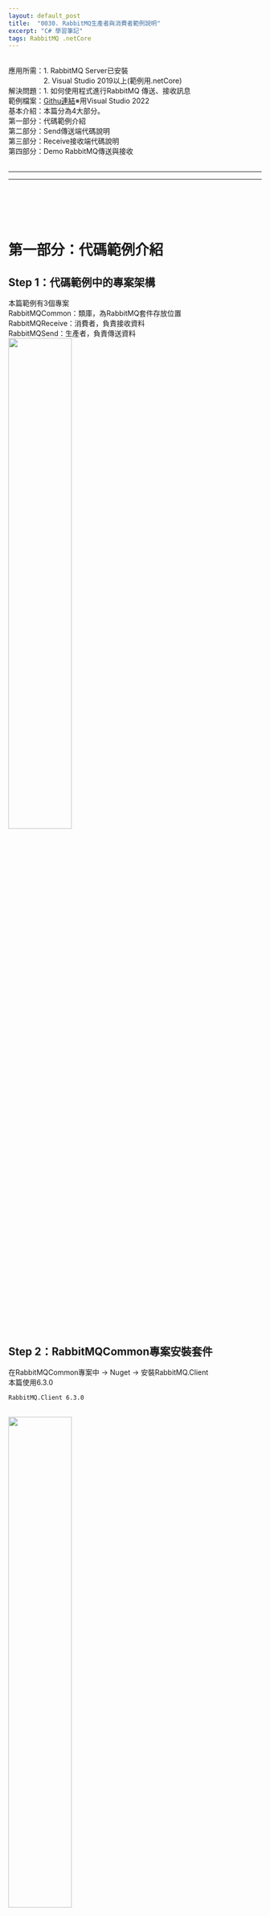 ```yaml
---
layout: default_post
title:  "0030. RabbitMQ生產者與消費者範例說明"
excerpt: "C# 學習筆記"
tags: RabbitMQ .netCore
---
```

<div class="summary">
<br/>應用所需：1. RabbitMQ Server已安裝
<br/>&emsp;&emsp;&emsp;&emsp;&emsp;2. Visual Studio 2019以上(範例用.netCore)
<br/>解決問題：1. 如何使用程式進行RabbitMQ 傳送、接收訊息
<br/>範例檔案：<a href="https://github.com/gotoa1234/MyBlogExample/tree/main/RabbitMqExample">Githu連結</a>※用Visual Studio 2022
<br/>基本介紹：本篇分為4大部分。
<br/>第一部分：代碼範例介紹
<br/>第二部分：Send傳送端代碼說明
<br/>第三部分：Receive接收端代碼說明
<br/>第四部分：Demo RabbitMQ傳送與接收
</div>

<div class="title">
    <br/><hr class="titleinner">
	<span></span>
	<hr class="titleinner"><br/>
</div>


<br/><br/>
<h1>第一部分：代碼範例介紹</h1>
<h2>Step 1：代碼範例中的專案架構</h2>
本篇範例有3個專案
<br/>RabbitMQCommon：類庫，為RabbitMQ套件存放位置
<br/>RabbitMQReceive：消費者，負責接收資料
<br/>RabbitMQSend：生產者，負責傳送資料
<br/> <img src="/assets/image/LearnNote/2022_05_22_1_1.jpg" width="50%" height="50%" />
<br/><br/>

<h2>Step 2：RabbitMQCommon專案安裝套件</h2>
在RabbitMQCommon專案中 -> Nuget -> 安裝RabbitMQ.Client
<br/>本篇使用6.3.0

```Batch
RabbitMQ.Client 6.3.0
```

<br/> <img src="/assets/image/LearnNote/2022_05_22_1_2.jpg" width="50%" height="50%" />
<br/><br/>

<h2>Step 3：Recive與Send專案增加參考專案</h2>
如圖，RabbitMQReceive，RabbitMQSend都要參考RabbitMQCommon專案
<br/>※RabbitMQ.Client 6.3.0套件安裝於RabbitMQCommon專案
<br/> <img src="/assets/image/LearnNote/2022_05_22_1_3.jpg" width="50%" height="50%" />
<br/><br/>

<br/><br/>
<h1>  第二部分：Send傳送端代碼說明</h1>
<h2>Step 1：Send執行介面</h2>
程式執行介面如下，主要為一個發送按鈕與訊息紀錄
<br/> <img src="/assets/image/LearnNote/2022_05_22_1_4.jpg" width="50%" height="50%" />
<br/><br/>

<h2>Step 2：發送按鈕</h2>
發送按鈕呼叫主要Method

```C#

/// <summary>
/// 執行傳送訊息按鈕
/// </summary>
private void ButtonSend_Click(object sender, EventArgs e)
{
    SendRabbitMQWorking();
}

```

<br/><br/>

<h2>Step 3：Send Method內容</h2>
其中要注意 new ConnectionFactory() 中是連到指定的RabbitMQ Server的帳號、密碼、位址
<br/>範例中使用的Queue的Key是 "我是Queue的Key"

```C#

/// <summary>
/// 傳送主體(生產者)的Method
/// </summary>
public void SendRabbitMQWorking()
{
    //建立MQ連線基本資訊
    var factory = new ConnectionFactory()
    {
        HostName = "localhost",
        UserName = "guest",
        Password = "guest"
    };
    //傳送資訊(生產者)
    using (var connection = factory.CreateConnection())
    using (var channel = connection.CreateModel())
    {
        //Queue基本設置
        channel.QueueDeclare(queue: "我是Queue的Key",
                             durable: false,
                             exclusive: false,
                             autoDelete: false,
                             arguments: null);
        //傳送的內容
        string message = $@"現在時間{DateTime.Now.ToString("yyyy-MM-dd HH:mm:ss.ffff")}";
        var body = Encoding.UTF8.GetBytes(message);
        channel.BasicPublish(exchange: "",
                             routingKey: "我是Queue的Key",
                             basicProperties: null,
                             body: body);
        sendTextBox.AppendText($@"[傳送] {message} {Environment.NewLine}");
    }
}

```

<br/><br/>



<br/><br/>
<h1>  第三部分：Receive接收端代碼說明</h1>
<h2>Step 1：Recive執行介面</h2>
程式執行介面如下，主要為一個啟動按鈕與訊息紀錄
<br/> <img src="/assets/image/LearnNote/2022_05_22_1_5.jpg" width="50%" height="50%" />
<br/><br/>

<h2>Step 2：啟動接收按鈕</h2>
啟動接收按鈕觸發時才會將RabbitMQ Server上的Queue消費接收進來，然後存放到訊息紀錄中

```C#
/// <summary>
/// 啟動RabbitMQ接收端按鈕
/// </summary>
private void ButtonStarted_Click(object sender, EventArgs e)
{
    statusLabel.Text = "連接中...";
    RecevieRabbitMQ();
}
```

<br/><br/>

<h2>Step 3：Recive Method內容</h2>
這邊要注意的是RabbitMQServer只會承認最後一個執行的消費者(如果參數Key相同的話)
<br/>範例中使用的Queue Key是 "我是Queue的Key"

```C#
/// <summary>
/// 接收端主體Method
/// </summary>
private void RecevieRabbitMQ()
{
    //建立MQ連線基本資訊
    var factory = new ConnectionFactory()
    {
        HostName = "localhost",
        UserName = "guest",
        Password = "guest"
    };
    //開啟連線
    var connection = factory.CreateConnection();
    var channel = connection.CreateModel();
    //Queue基本設置
    channel.QueueDeclare(queue: "我是Queue的Key",
                         durable: false,
                         exclusive: false,
                         autoDelete: false,
                         arguments: null);
    var consumer = new EventingBasicConsumer(channel);
    //設定RabbitMQ 消費者(Consumer)的工作
    consumer.Received += (model, ea) =>
    {
        var body = ea.Body.ToArray();
        var message = Encoding.UTF8.GetString(body);
        ThreadStart threadParameters = new ThreadStart(delegate { WriteTextBox($@"[接收] {message}"); });
        RabbitMQThread = new Thread(threadParameters);
        RabbitMQThread.Start();
    };
    channel.BasicConsume(queue: "我是Queue的Key",
                         autoAck: true,
                         consumer: consumer);
}
```

<br/><br/>


<br/><br/>
<h1>  第四部分：Demo RabbitMQ傳送與接收</h1>
<h2>Step 1：檢視RabbitMQ Server</h2>
開啟使用的RabbitMQ Serve，可以發現目前是沒有任何的資料進來
<br/> <img src="/assets/image/LearnNote/2022_05_22_1_6.jpg" width="50%" height="50%" />
<br/><br/>

<h2>Step 2：傳送端發送</h2>
在RabbitMQSend專案，執行傳送訊息按鈕
<br/>※代碼中傳送都是發送現在時間，以便於驗證資料
<br/>並且RabbitMQ Server流量增加，畫面上出現資料
<br/> <img src="/assets/image/LearnNote/2022_05_22_1_7.jpg" width="50%" height="50%" />
<br/> <img src="/assets/image/LearnNote/2022_05_22_1_8.jpg" width="50%" height="50%" />
<br/><br/>


<h2>Step 3：傳送端發送-2</h2>
在RabbitMQSend專案，多次執行傳送訊息按鈕
<br/>並且開啟RabbitMQSend專案，畫面中是尚未執行
<br/> <img src="/assets/image/LearnNote/2022_05_22_1_9.jpg" width="50%" height="50%" />
<br/><br/>

<h2>Step 4：傳送端發送-3</h2>
多次執行傳送，沒有消化的話，可以看到Ready數量為3
<br/> <img src="/assets/image/LearnNote/2022_05_22_1_10.jpg" width="50%" height="50%" />
<br/><br/>

<h2>Step 5：執行接收-完成RabbitMQ</h2>
開啟RabbitMQRecive專案，並且執行後，可以取出剛剛傳送的3個資訊
<br/>並且觀察RabbitMQ Server上的資料，也已經消化掉取出
<br/> <img src="/assets/image/LearnNote/2022_05_22_1_11.jpg" width="50%" height="50%" />
<br/> <img src="/assets/image/LearnNote/2022_05_22_1_12.jpg" width="50%" height="50%" />
<br/><br/>

<h2>Step 6：檢視Queues使用列表</h2>
可以從Queues這個項目觀察，當前使用的Queue Name有哪些
<br/> <img src="/assets/image/LearnNote/2022_05_22_1_13.jpg" width="50%" height="50%" />
<br/><br/>

